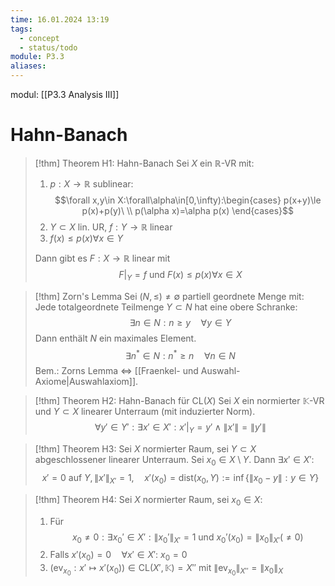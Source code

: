 ```yaml
---
time: 16.01.2024 13:19
tags:
  - concept
  - status/todo
module: P3.3
aliases:
---
```

modul: [[P3.3 Analysis III]]
# Hahn-Banach

>[!thm] Theorem H1: Hahn-Banach
>Sei $X$ ein $\mathbb{R}$-VR mit:
>1. $p:X\rightarrow\mathbb{R}$ sublinear: $$\forall x,y\in X:\forall\alpha\in[0,\infty):\begin{cases}
p(x+y)\le p(x)+p(y)\ \\
p(\alpha x)=\alpha p(x)
\end{cases}$$
>2. $Y\subset X$ lin. UR, $f:Y\rightarrow\mathbb{R}$ linear
>3. $f(x)\le p(x)\forall x\in Y$
>
>Dann gibt es $F:X\rightarrow\mathbb{R}$ linear mit $$F\vert_{Y}=f\text{ und }F(x)\le p(x)\forall x\in X$$

>[!thm] Zorn's Lemma
>Sei $(N,\le)\ne\emptyset$ partiell geordnete Menge mit: Jede totalgeordnete Teilmenge $Y\subset N$ hat eine obere Schranke: $$\exists n\in N:n\ge y\quad\forall y\in Y$$
>Dann enthält $N$ ein maximales Element. $$\exists n^{*}\in N:n^{*}\ge n\quad\forall n\in N$$
>Bem.: Zorns Lemma $\Leftrightarrow$ [[Fraenkel- und Auswahl-Axiome|Auswahlaxiom]].

>[!thm] Theorem H2: Hahn-Banach für $\text{CL}(X)$
>Sei $X$ ein normierter $\mathbb{K}$-VR und $Y\subset X$ linearer Unterraum (mit induzierter Norm). $$\forall y'\in Y':\exists x'\in X':x'\vert_{Y}=y'\land\left\lVert x'\right\rVert=\left\lVert y'\right\rVert$$

>[!thm] Theorem H3:
>Sei $X$ normierter Raum, sei $Y\subset X$ abgeschlossener linearer Unterraum. Sei $x_{0}\in X\setminus Y$. Dann $\exists x'\in X':$ $$x'=0\text{ auf }Y,\left\lVert x'\right\rVert_{X'}=1,\quad x'(x_{0})=\text{dist}(x_{0},Y):=\inf\{\left\lVert x_{0}-y\right\rVert:y\in Y\}$$

>[!thm] Theorem H4:
>Sei $X$ normierter Raum, sei $x_{0}\in X$:
>1. Für $$x_{0}\ne0:\exists x_{0}'\in X':\left\lVert x_{0}'\right\rVert_{X'}=1\text{ und }x_{0}'(x_{0})=\left\lVert x_{0}\right\rVert_{X'}(\ne0)$$
>2. Falls $x'(x_{0})=0\quad\forall x'\in X'$: $x_{0}=0$
>3. $(\text{ev}_{x_{0}}:x'\mapsto x'(x_{0}))\in\text{CL}(X',\mathbb{K})=X''$ mit $\left\lVert\text{ev}_{x_{0}}\right\rVert_{X''}=\left\lVert x_{0}\right\rVert_{X}$
